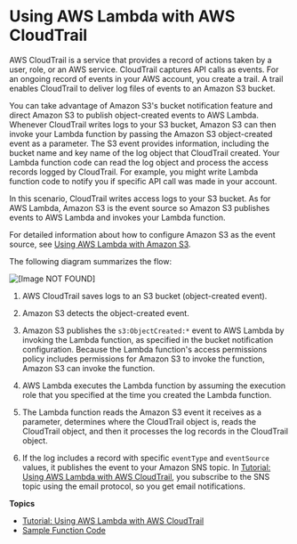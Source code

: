 # Using AWS Lambda with AWS CloudTrail<a name="with-cloudtrail"></a>

AWS CloudTrail is a service that provides a record of actions taken by a user, role, or an AWS service\. CloudTrail captures API calls as events\. For an ongoing record of events in your AWS account, you create a trail\. A trail enables CloudTrail to deliver log files of events to an Amazon S3 bucket\.

You can take advantage of Amazon S3's bucket notification feature and direct Amazon S3 to publish object\-created events to AWS Lambda\. Whenever CloudTrail writes logs to your S3 bucket, Amazon S3 can then invoke your Lambda function by passing the Amazon S3 object\-created event as a parameter\. The S3 event provides information, including the bucket name and key name of the log object that CloudTrail created\. Your Lambda function code can read the log object and process the access records logged by CloudTrail\. For example, you might write Lambda function code to notify you if specific API call was made in your account\. 

In this scenario, CloudTrail writes access logs to your S3 bucket\. As for AWS Lambda, Amazon S3 is the event source so Amazon S3 publishes events to AWS Lambda and invokes your Lambda function\. 

For detailed information about how to configure Amazon S3 as the event source, see [Using AWS Lambda with Amazon S3](with-s3.md)\.

The following diagram summarizes the flow:

![\[Image NOT FOUND\]](http://docs.aws.amazon.com/lambda/latest/dg/images/wt-cloudtrail-100.png)

1. AWS CloudTrail saves logs to an S3 bucket \(object\-created event\)\.

1. Amazon S3 detects the object\-created event\.

1. Amazon S3 publishes the `s3:ObjectCreated:*` event to AWS Lambda by invoking the Lambda function, as specified in the bucket notification configuration\. Because the Lambda function's access permissions policy includes permissions for Amazon S3 to invoke the function, Amazon S3 can invoke the function\.

1. AWS Lambda executes the Lambda function by assuming the execution role that you specified at the time you created the Lambda function\.

1. The Lambda function reads the Amazon S3 event it receives as a parameter, determines where the CloudTrail object is, reads the CloudTrail object, and then it processes the log records in the CloudTrail object\.

1. If the log includes a record with specific `eventType` and `eventSource` values, it publishes the event to your Amazon SNS topic\. In [Tutorial: Using AWS Lambda with AWS CloudTrail](with-cloudtrail-example.md), you subscribe to the SNS topic using the email protocol, so you get email notifications\.

**Topics**
+ [Tutorial: Using AWS Lambda with AWS CloudTrail](with-cloudtrail-example.md)
+ [Sample Function Code](with-cloudtrail-create-package.md)